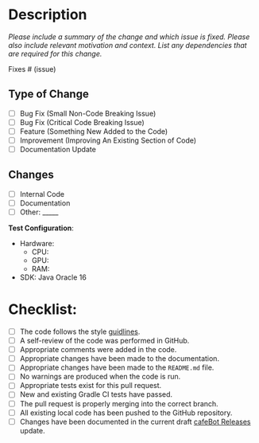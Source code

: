 # Description

*Please include a summary of the change and which issue is fixed. Please also include relevant motivation and context. List any dependencies that are required for this change.*

Fixes # (issue)

## Type of Change

- [ ] Bug Fix (Small Non-Code Breaking Issue)
- [ ] Bug Fix (Critical Code Breaking Issue)
- [ ] Feature (Something New Added to the Code)
- [ ] Improvement (Improving An Existing Section of Code)
- [ ] Documentation Update

## Changes

- [ ] Internal Code
- [ ] Documentation
- [ ] Other: _____

**Test Configuration**:
* Hardware:
    - CPU: 
    - GPU: 
    - RAM: 
* SDK: Java Oracle 16

# Checklist:

- [ ] The code follows the style [guidlines]().
- [ ] A self-review of the code was performed in GitHub.
- [ ] Appropriate comments were added in the code.
- [ ] Appropriate changes have been made to the documentation.
- [ ] Appropriate changes have been made to the `README.md` file.
- [ ] No warnings are produced when the code is run.
- [ ] Appropriate tests exist for this pull request.
- [ ] New and existing Gradle CI tests have passed.
- [ ] The pull request is properly merging into the correct branch.
- [ ] All existing local code has been pushed to the GitHub repository.
- [ ] Changes have been documented in the current draft [cafeBot Releases](https://github.com/beanbeanjuice/cafeBot/releases) update.
